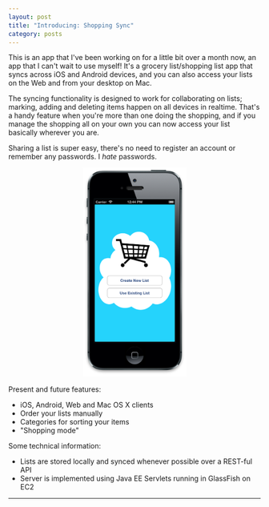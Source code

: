```yaml
---
layout: post
title: "Introducing: Shopping Sync"
category: posts
---
```


This is an app that I've been working on for a little bit over a month
now, an app that I can't wait to use myself! It's a grocery
list/shopping list app that syncs across iOS and Android devices, and
you can also access your lists on the Web and from your desktop on Mac.

The syncing functionality is designed to work for collaborating on
lists; marking, adding and deleting items happen on all
devices in realtime. That's a handy feature when you're more than one
doing the shopping, and if you manage the shopping all on your own 
you can now access your list basically wherever you are.

Sharing a list is super easy, there's no need to register an account
or remember any passwords. I *hate* passwords.

<center><img src="/images/shopping_sync_iOS.png" width="207" height="417" /></center>

Present and future features:

 - iOS, Android, Web and Mac OS X clients
 - Order your lists manually
 - Categories for sorting your items
 - "Shopping mode"

Some technical information:

 - Lists are stored locally and synced whenever possible over a
 REST-ful API
 - Server is implemented using Java EE Servlets running in GlassFish
 on EC2
 

---


